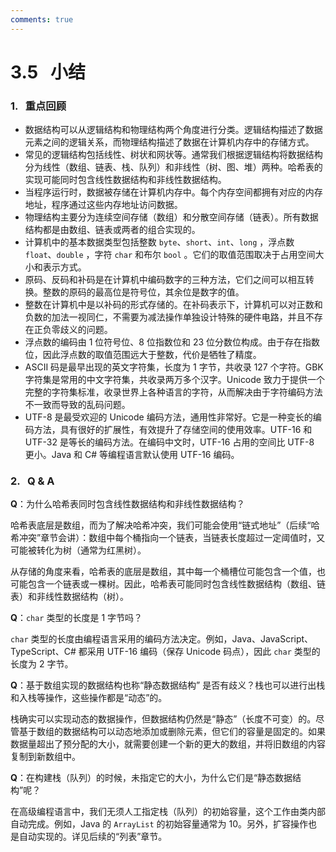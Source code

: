 ```yaml
---
comments: true
---
```


# 3.5 &nbsp; 小结

### 1. &nbsp; 重点回顾

- 数据结构可以从逻辑结构和物理结构两个角度进行分类。逻辑结构描述了数据元素之间的逻辑关系，而物理结构描述了数据在计算机内存中的存储方式。
- 常见的逻辑结构包括线性、树状和网状等。通常我们根据逻辑结构将数据结构分为线性（数组、链表、栈、队列）和非线性（树、图、堆）两种。哈希表的实现可能同时包含线性数据结构和非线性数据结构。
- 当程序运行时，数据被存储在计算机内存中。每个内存空间都拥有对应的内存地址，程序通过这些内存地址访问数据。
- 物理结构主要分为连续空间存储（数组）和分散空间存储（链表）。所有数据结构都是由数组、链表或两者的组合实现的。
- 计算机中的基本数据类型包括整数 `byte`、`short`、`int`、`long` ，浮点数 `float`、`double` ，字符 `char` 和布尔 `bool` 。它们的取值范围取决于占用空间大小和表示方式。
- 原码、反码和补码是在计算机中编码数字的三种方法，它们之间可以相互转换。整数的原码的最高位是符号位，其余位是数字的值。
- 整数在计算机中是以补码的形式存储的。在补码表示下，计算机可以对正数和负数的加法一视同仁，不需要为减法操作单独设计特殊的硬件电路，并且不存在正负零歧义的问题。
- 浮点数的编码由 1 位符号位、8 位指数位和 23 位分数位构成。由于存在指数位，因此浮点数的取值范围远大于整数，代价是牺牲了精度。
- ASCII 码是最早出现的英文字符集，长度为 1 字节，共收录 127 个字符。GBK 字符集是常用的中文字符集，共收录两万多个汉字。Unicode 致力于提供一个完整的字符集标准，收录世界上各种语言的字符，从而解决由于字符编码方法不一致而导致的乱码问题。
- UTF-8 是最受欢迎的 Unicode 编码方法，通用性非常好。它是一种变长的编码方法，具有很好的扩展性，有效提升了存储空间的使用效率。UTF-16 和 UTF-32 是等长的编码方法。在编码中文时，UTF-16 占用的空间比 UTF-8 更小。Java 和 C# 等编程语言默认使用 UTF-16 编码。

### 2. &nbsp; Q & A

**Q**：为什么哈希表同时包含线性数据结构和非线性数据结构？

哈希表底层是数组，而为了解决哈希冲突，我们可能会使用“链式地址”（后续“哈希冲突”章节会讲）：数组中每个桶指向一个链表，当链表长度超过一定阈值时，又可能被转化为树（通常为红黑树）。

从存储的角度来看，哈希表的底层是数组，其中每一个桶槽位可能包含一个值，也可能包含一个链表或一棵树。因此，哈希表可能同时包含线性数据结构（数组、链表）和非线性数据结构（树）。

**Q**：`char` 类型的长度是 1 字节吗？

`char` 类型的长度由编程语言采用的编码方法决定。例如，Java、JavaScript、TypeScript、C# 都采用 UTF-16 编码（保存 Unicode 码点），因此 `char` 类型的长度为 2 字节。

**Q**：基于数组实现的数据结构也称“静态数据结构” 是否有歧义？栈也可以进行出栈和入栈等操作，这些操作都是“动态”的。

栈确实可以实现动态的数据操作，但数据结构仍然是“静态”（长度不可变）的。尽管基于数组的数据结构可以动态地添加或删除元素，但它们的容量是固定的。如果数据量超出了预分配的大小，就需要创建一个新的更大的数组，并将旧数组的内容复制到新数组中。

**Q**：在构建栈（队列）的时候，未指定它的大小，为什么它们是“静态数据结构”呢？

在高级编程语言中，我们无须人工指定栈（队列）的初始容量，这个工作由类内部自动完成。例如，Java 的 `ArrayList` 的初始容量通常为 10。另外，扩容操作也是自动实现的。详见后续的“列表”章节。
